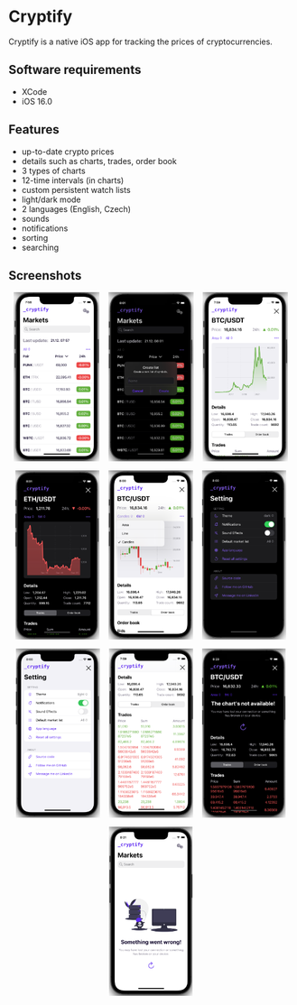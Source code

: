 # Cryptify

Cryptify is a native iOS app for tracking the prices of cryptocurrencies.

## Software requirements

- XCode
- iOS 16.0

## Features

- up-to-date crypto prices
- details such as charts, trades, order book
- 3 types of charts
- 12-time intervals (in charts)
- custom persistent watch lists
- light/dark mode
- 2 languages (English, Czech)
- sounds
- notifications
- sorting
- searching

## Screenshots

<div style="display: flex; flex-wrap: wrap; justify-content: center; gap: 16px">
    <img src="screenshots/markets-light-mode.png" alt="Markets view light mode" height="300"/>
    <img src="screenshots/create-list-dark-mode.png" alt="Create list dark mode" height="300"/>
    <img src="screenshots/ticker-detail-light-mode.png" alt="Ticker detail light mode" height="300"/>
    <img src="screenshots/ticker-detail-dark-mode.png" alt="Ticker detail dark mode" height="300"/>
    <img src="screenshots/candle-chart-light-mode.png" alt="Candle chart light mode" height="300"/>
    <img src="screenshots/settings-dark-mode.png" alt="Settings dark mode" height="300"/>
    <img src="screenshots/settings-light-mode.png" alt="Settings light mode" height="300"/>
    <img src="screenshots/trades-light-mode.png" alt="Trades light mode" height="300"/>
    <img src="screenshots/chart-error-dark-mode.png" alt="Chart error dark mode" height="300"/>
    <img src="screenshots/error-screen-light-mode.png" alt="Error screen light mode" height="300"/>
</div>
